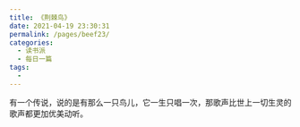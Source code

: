 ```yaml
---
title: 《荆棘鸟》
date: 2021-04-19 23:30:31
permalink: /pages/beef23/
categories: 
  - 读书派
  - 每日一篇
tags: 
  - 
---
```



有一个传说，说的是有那么一只鸟儿，它一生只唱一次，那歌声比世上一切生灵的歌声都更加优美动听。